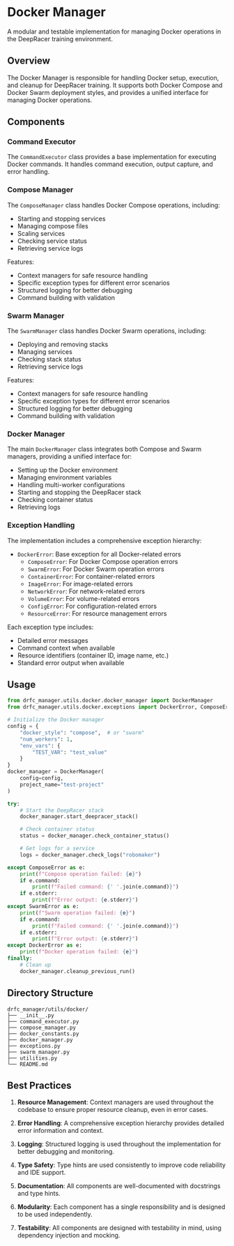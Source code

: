 # Docker Manager

A modular and testable implementation for managing Docker operations in the DeepRacer training environment.

## Overview

The Docker Manager is responsible for handling Docker setup, execution, and cleanup for DeepRacer training. It supports both Docker Compose and Docker Swarm deployment styles, and provides a unified interface for managing Docker operations.

## Components

### Command Executor

The `CommandExecutor` class provides a base implementation for executing Docker commands. It handles command execution, output capture, and error handling.

### Compose Manager

The `ComposeManager` class handles Docker Compose operations, including:
- Starting and stopping services
- Managing compose files
- Scaling services
- Checking service status
- Retrieving service logs

Features:
- Context managers for safe resource handling
- Specific exception types for different error scenarios
- Structured logging for better debugging
- Command building with validation

### Swarm Manager

The `SwarmManager` class handles Docker Swarm operations, including:
- Deploying and removing stacks
- Managing services
- Checking stack status
- Retrieving service logs

Features:
- Context managers for safe resource handling
- Specific exception types for different error scenarios
- Structured logging for better debugging
- Command building with validation

### Docker Manager

The main `DockerManager` class integrates both Compose and Swarm managers, providing a unified interface for:
- Setting up the Docker environment
- Managing environment variables
- Handling multi-worker configurations
- Starting and stopping the DeepRacer stack
- Checking container status
- Retrieving logs

### Exception Handling

The implementation includes a comprehensive exception hierarchy:

- `DockerError`: Base exception for all Docker-related errors
  - `ComposeError`: For Docker Compose operation errors
  - `SwarmError`: For Docker Swarm operation errors
  - `ContainerError`: For container-related errors
  - `ImageError`: For image-related errors
  - `NetworkError`: For network-related errors
  - `VolumeError`: For volume-related errors
  - `ConfigError`: For configuration-related errors
  - `ResourceError`: For resource management errors

Each exception type includes:
- Detailed error messages
- Command context when available
- Resource identifiers (container ID, image name, etc.)
- Standard error output when available

## Usage

```python
from drfc_manager.utils.docker.docker_manager import DockerManager
from drfc_manager.utils.docker.exceptions import DockerError, ComposeError, SwarmError

# Initialize the Docker manager
config = {
    "docker_style": "compose",  # or "swarm"
    "num_workers": 1,
    "env_vars": {
        "TEST_VAR": "test_value"
    }
}
docker_manager = DockerManager(
    config=config,
    project_name="test-project"
)

try:
    # Start the DeepRacer stack
    docker_manager.start_deepracer_stack()

    # Check container status
    status = docker_manager.check_container_status()

    # Get logs for a service
    logs = docker_manager.check_logs("robomaker")

except ComposeError as e:
    print(f"Compose operation failed: {e}")
    if e.command:
        print(f"Failed command: {' '.join(e.command)}")
    if e.stderr:
        print(f"Error output: {e.stderr}")
except SwarmError as e:
    print(f"Swarm operation failed: {e}")
    if e.command:
        print(f"Failed command: {' '.join(e.command)}")
    if e.stderr:
        print(f"Error output: {e.stderr}")
except DockerError as e:
    print(f"Docker operation failed: {e}")
finally:
    # Clean up
    docker_manager.cleanup_previous_run()
```

## Directory Structure

```
drfc_manager/utils/docker/
├── __init__.py
├── command_executor.py
├── compose_manager.py
├── docker_constants.py
├── docker_manager.py
├── exceptions.py
├── swarm_manager.py
├── utilities.py
└── README.md
```

## Best Practices

1. **Resource Management**: Context managers are used throughout the codebase to ensure proper resource cleanup, even in error cases.

2. **Error Handling**: A comprehensive exception hierarchy provides detailed error information and context.

3. **Logging**: Structured logging is used throughout the implementation for better debugging and monitoring.

4. **Type Safety**: Type hints are used consistently to improve code reliability and IDE support.

5. **Documentation**: All components are well-documented with docstrings and type hints.

6. **Modularity**: Each component has a single responsibility and is designed to be used independently.

7. **Testability**: All components are designed with testability in mind, using dependency injection and mocking.